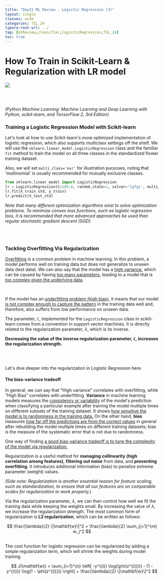 ```yaml
---
title: "Day31 ML Review - Logistic Regression (3)"
layout: single
classes: wide
categories: TIL_24
typora-root-url: ../
tag: [mlReview,classifier,logisticRegression,TIL_24]
toc: true 
---
```


# How To Train in Scikit-Learn & Regularization with LR model

<img src="/blog/images/2024-07-22-TIL24_Day31/156F368E-3620-43E0-8424-B2A7C7D240FD_1_105_c.jpeg">

<br><br>

*(Python Machine Learning: Machine Learning and Deep Learning with Python, scikit-learn, and TensorFlow 2, 3rd Edition)*

### Training a Logistic Regression Model with Scikit-learn

Let's look at how to use Scikit-learn's more optimized implementation of logistic regression, which also supports multiclass settings off the shelf. We will use the `sklearn.linear_model.LogisticRegression` class and the familiar `fit` method to train the model on all three classes in the standardized flower training dataset.

Also, we will set `multi_class='ovr'` for illustration purposes, noting that 'multinomial' is usually recommended for mutually exclusive classes.



```python
from sklearn.linear_model import LogisticRegression
lr = LogisticRegression(C=100.0, random_state=1, solver='lgfgs', multi_class='ovr')
lr.fit(X_train_std, y_train)
lr.predict(X_test_std)
```

*Note that many different optimization algorithms exist to solve optimization problems. To minimize convex loss functions, such as logistic regression loss, it is recommended that more advanced approaches be used than regular stochastic gradient descent (SGD).*

<br><br>

### Tackling Overfitting Via Regularization

<u>Overfitting</u> is a common problem in machine learning. In this problem, a model performs well on training data but does not generalize to unseen data (test data). We can also say that the model has a <u>high variance</u>, which can be caused by having <u>too many parameters</u>, leading to a model that is <u>too complex given the underlying data</u>. 

<br>

If the model has an <u>underfitting problem (high bias)</u>, it means that our model <u>is not complex enough to capture the pattern</u> in the training data well and, therefore, also suffers from low performance on unseen data. <br>

The parameter, `C`, implemented for the `LogisticRegression` class in scikit-learn comes from a convention in support vector machines. It is directly related to the regularization parameter, $\lambda$, which is its inverse.<br>

**Decreasing the value of the inverse regularization parameter, `C`, increases the regularization strength.** 

<br><br>

Let's dive deeper into the regularization in Logistic Regression here.

#### The bias-variance tradeoff

In general, we can say that "High variance" correlates with overfitting, while "High Bias" correlates with underfitting. **Variance** in machine learning models measures the <u>consistency or variability</u> of the model's prediction when classifying a particular example after training the model multiple times on different subsets of the training dataset. It shows <u>how sensitive the model is to randomness in the training data.</u>  On the other hand, **bias** measures <u>how far off the predictions are from the correct values</u> in general after rebuilding the model multiple times on different training datasets; bias is the measure of the systematic error that is not due to randomness.

One way of finding <u>a good bias-variance tradeoff is to tune the complexity of the model via regularization.</u> 

Regularization is a useful method for **managing collinearity (high correlation among features)**, **filtering out noise** from data, and **preventing overfitting.** It introduces additional information (bias) to penalize extreme parameter (weight) values.

*(Side note: Regularization is another essential reason for feature scaling, such as standardization, to ensure that all our features are on comparable scales for regularization to work properly.)*

Via the regularization parameter, $\lambda$, we can then control how well we fit the training data while keeping the weights small. By increasing the value of $\lambda$, we increase the regularization strength. The most common form of regularization is **L2 regularization**, which can be written as follows:

<center>
  $$
  \frac{\lambda}{2} \|\mathbf{w}\|^2 = \frac{\lambda}{2} \sum_{j=1}^{m} w_j^2
  $$
</center>

<br>

The cost function for logistic regression can be regularized by adding a simple regularization term, which will shrink the weights during model training.

<center>
  $$
  J(\mathbf{w}) = \sum_{i=1}^{n} \left[ -y^{(i)} \log(\phi(z^{(i)})) - (1 - y^{(i)}) \log(1 - \phi(z^{(i)})) \right] + \frac{\lambda}{2} \|\mathbf{w}\|^2
  $$
</center>

<br><br>





